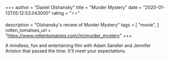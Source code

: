 +++
author = "Daniel Olshansky"
title = "Murder Mystery"
date = "2020-01-13T05:12:53.043000"
rating = "⭐⭐"

description = "Olshansky's review of Murder Mystery"
tags = [
    "movie",
]
rotten_tomatoes_url = "https://www.rottentomatoes.com//m/murder_mystery"
+++

A mindless, fun and entertaining film with Adam Sandler and Jennifer Aniston that passed the time. It'll meet your expectations.
